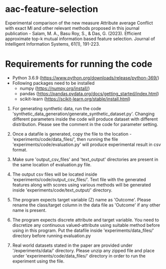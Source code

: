 # aac-feature-selection
Experimental comparison of the new measure Attribute average Conflict with exact MI and other relevant methods proposed in this journal publication - Salam, M. A., Basu Roy, S., & Das, G. (2023). Efficient approximate top-k mutual information based feature selection. Journal of Intelligent Information Systems, 61(1), 191-223.


# Requirements for running the code
- Python 3.6.9  (https://www.python.org/downloads/release/python-369/)
- Following packages need to be installed
    - numpy (https://numpy.org/install/)
    - pandas (https://pandas.pydata.org/docs/getting_started/index.html)
    - scikit-learn (https://scikit-learn.org/stable/install.html)

1. For generating synthetic data, run the code 'synthetic_data_generation/generate_synthetic_dataset.py'. Changing different parameters inside the code
   will produce dataset with different distribution. Please see the comment in the code for parameter setting.

2. Once a datafile is generated, copy the file to the location - 'experiments/code/data_files/', then running the file 'experiments/code/evaluation.py'
   will produce experimental result in csv format. 
 
3. Make sure 'output_csv_files' and 'text_output' directories are present in the same location of evaluation.py file.

4. The output csv files will be located inside 'experiments/code/output_csv_files/'. Text file with the generated features along with scores
   using various methods will be generated inside 'experiments/code/text_output/' directory.

5. The program expects target variable (Z) name as 'Outcome'. Please rename the class/target column in the data file as 'Outcome' if any other name is present.

6. The program expects discrete attribute and target variable. You need to discretize any continuous valued-attribute using suitable method before using in this program.
   Put the datafile inside 'experiments/data_files/' directory before running evaluation.py

7. Real world datasets stated in the paper are provided under '/experiments/data/'  directory. Please unzip any zipped file and place under 'experiments/code/data_files/' directory in order to run the experiment using the file.



